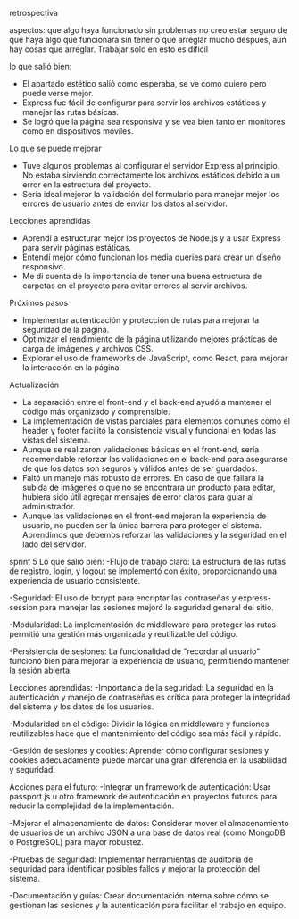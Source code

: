 retrospectiva

aspectos: que algo haya funcionado sin problemas no creo estar seguro de que haya algo que
funcionara sin tenerlo que arreglar mucho después, aún hay cosas que arreglar.
Trabajar solo en esto es dificil

lo que salió bien:
- El apartado estético salió como esperaba, se ve como quiero pero puede verse mejor.
- Express fue fácil de configurar para servir los archivos estáticos y manejar las rutas básicas.
- Se logró que la página sea responsiva y se vea bien tanto en monitores como en dispositivos móviles.

Lo que se puede mejorar
- Tuve algunos problemas al configurar el servidor Express al principio. No estaba sirviendo correctamente los archivos estáticos
debido a un error en la estructura del proyecto.
- Sería ideal mejorar la validación del formulario para manejar mejor los errores de usuario antes de enviar los datos al servidor.

Lecciones aprendidas
- Aprendí a estructurar mejor los proyectos de Node.js y a usar Express para servir páginas estáticas.
- Entendí mejor cómo funcionan los media queries para crear un diseño responsivo.
- Me di cuenta de la importancia de tener una buena estructura de carpetas en el proyecto para evitar errores al servir archivos.

Próximos pasos
- Implementar autenticación y protección de rutas para mejorar la seguridad de la página.
- Optimizar el rendimiento de la página utilizando mejores prácticas de carga de imágenes y archivos CSS.
- Explorar el uso de frameworks de JavaScript, como React, para mejorar la interacción en la página.

Actualización
- La separación entre el front-end y el back-end ayudó a mantener el código más organizado y comprensible.
-  La implementación de vistas parciales para elementos comunes como el header y footer facilitó la consistencia visual y funcional en todas las vistas del sistema.
- Aunque se realizaron validaciones básicas en el front-end, sería recomendable reforzar las validaciones en el back-end para asegurarse de que los datos son seguros y válidos antes de ser guardados.
- Faltó un manejo más robusto de errores. En caso de que fallara la subida de imágenes o que no se encontrara un producto para editar, hubiera sido útil agregar mensajes de error claros para guiar al administrador.
- Aunque las validaciones en el front-end mejoran la experiencia de usuario, no pueden ser la única barrera para proteger el sistema. Aprendimos que debemos reforzar las validaciones y la seguridad en el lado del servidor.

sprint 5
Lo que salió bien:
-Flujo de trabajo claro: La estructura de las rutas de registro, login, y logout se implementó con éxito, proporcionando una experiencia de usuario consistente.

-Seguridad: El uso de bcrypt para encriptar las contraseñas y express-session para manejar las sesiones mejoró la seguridad general del sitio.

-Modularidad: La implementación de middleware para proteger las rutas permitió una gestión más organizada y reutilizable del código.

-Persistencia de sesiones: La funcionalidad de "recordar al usuario" funcionó bien para mejorar la experiencia de usuario, permitiendo mantener la sesión abierta.

Lecciones aprendidas:
-Importancia de la seguridad: La seguridad en la autenticación y manejo de contraseñas es crítica para proteger la integridad del sistema y los datos de los usuarios.

-Modularidad en el código: Dividir la lógica en middleware y funciones reutilizables hace que el mantenimiento del código sea más fácil y rápido.

-Gestión de sesiones y cookies: Aprender cómo configurar sesiones y cookies adecuadamente puede marcar una gran diferencia en la usabilidad y seguridad.

Acciones para el futuro:
-Integrar un framework de autenticación: Usar passport.js u otro framework de autenticación en proyectos futuros para reducir la complejidad de la implementación.

-Mejorar el almacenamiento de datos: Considerar mover el almacenamiento de usuarios de un archivo JSON a una base de datos real (como MongoDB o PostgreSQL) para mayor robustez.

-Pruebas de seguridad: Implementar herramientas de auditoría de seguridad para identificar posibles fallos y mejorar la protección del sistema.

-Documentación y guías: Crear documentación interna sobre cómo se gestionan las sesiones y la autenticación para facilitar el trabajo en equipo.